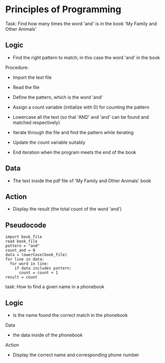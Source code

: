 # Principles of Programming

Task: Find how many times the word 'and' is in the book 'My Family and Other Animals'

## Logic

* Find the right pattern to match; in this case the word 'and' in the book

Procedure:
* Import the text file

* Read the file

* Define the pattern, which is the word 'and'

* Assign a count variable (initialize with 0) for counting the pattern

* Lowercase all the text (so that 'AND' and 'and' can be found and matched respectively)

* Iterate through the file and find the pattern while iterating

* Update the count variable suitably

* End iteration when the program meets the end of the book

## Data

* The text inside the pdf file of 'My Family and Other Animals' book

## Action

* Display the result (the total count of the word 'and')

## Pseudocode 

    import book_file
    read book_file
    pattern = "and"
    count_and = 0
    data = lowerCase(book_file)
    for line in data:  
      for word in line: 
        if data includes pattern:
          count = count + 1
    result = count


task: How to find a given name in a phonebook

## Logic

* Is the name found the correct match in the phonebook

Data

* the data inside of the phonebook

Action

* Display the correct name and corresponding phone number
